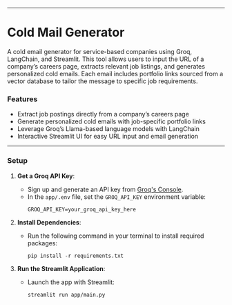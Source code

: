 

---

#  Cold Mail Generator

A cold email generator for service-based companies using Groq, LangChain, and Streamlit. This tool allows users to input the URL of a company’s careers page, extracts relevant job listings, and generates personalized cold emails. Each email includes portfolio links sourced from a vector database to tailor the message to specific job requirements.

### Features

- Extract job postings directly from a company’s careers page
- Generate personalized cold emails with job-specific portfolio links
- Leverage Groq’s Llama-based language models with LangChain
- Interactive Streamlit UI for easy URL input and email generation

---

### Setup

1. **Get a Groq API Key**:
   - Sign up and generate an API key from [Groq's Console](https://console.groq.com/keys).
   - In the `app/.env` file, set the `GROQ_API_KEY` environment variable:
     ```plaintext
     GROQ_API_KEY=your_groq_api_key_here
     ```

2. **Install Dependencies**:
   - Run the following command in your terminal to install required packages:
     ```shell
     pip install -r requirements.txt
     ```

3. **Run the Streamlit Application**:
   - Launch the app with Streamlit:
     ```shell
     streamlit run app/main.py
     ```


